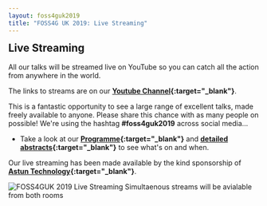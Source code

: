 ```yaml
---
layout: foss4guk2019
title: "FOSS4G UK 2019: Live Streaming" 
---
```

<h2 style="margin-top:0;">Live Streaming</h2>

All our talks will be streamed live on YouTube so you can catch all the action from anywhere in the world.

The links to streams are on our **[Youtube Channel](https://www.youtube.com/channel/UCg0wX857AHUGM3qCzR6PcwQ "FOSS4GUK 2019 Youtube Channel"){:target="_blank"}**.

This is a fantastic opportunity to see a large range of excellent talks, made freely available to anyone. Please share this chance with as many people on possible! We're using the hashtag **#foss4guk2019** across social media...

* Take a look at our **[Programme](FOSS4GUK_2019_Programme.pdf "FOSS4GUK 2019 Programme"){:target="_blank"}** and **[detailed abstracts](FOSS4GUK_2019_Abstracts.pdf "FOSS4GUK 2019 Talk Abstracts"){:target="_blank"}** to see what's on and when.

Our live streaming has been made available by the kind sponsorship of **[Astun Technology](https://astuntechnology.com/ "Astun Technology"){:target="_blank"}**.

![FOSS4GUK 2019 Live Streaming](images/live_streaming.jpg "FOSS4GUK 2019 Live Streaming")
Simultaenous streams will be avialable from both rooms



